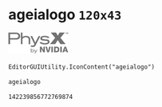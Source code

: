 # ageialogo `120x43`
<img src="/img/ageialogo.png" width=120 height=43>

``` CSharp
EditorGUIUtility.IconContent("ageialogo")
```
```
ageialogo
```
```
142239856772769874
```
